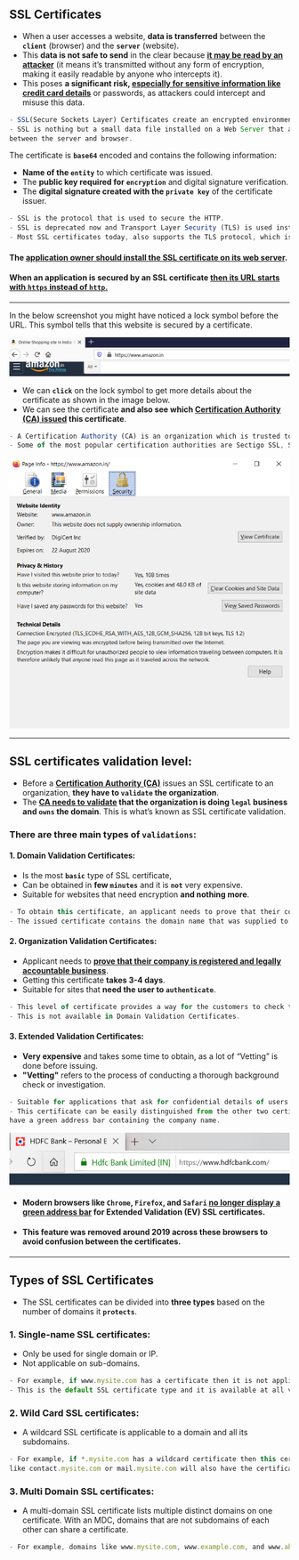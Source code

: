 ## SSL Certificates

- When a user accesses a website, **data is transferred** between the **`client`** (browser) and the **`server`** (website). 
- This **data is not safe to send** in the clear because <ins>**it may be read by an attacker**</ins> (it means it’s transmitted without any form of encryption, making it easily readable by anyone who intercepts it). 
- This poses **a significant risk, <ins>especially for sensitive information like credit card details**</ins> or passwords, as attackers could intercept and misuse this data.

```js
- SSL(Secure Sockets Layer) Certificates create an encrypted environment between a client and server.
- SSL is nothing but a small data file installed on a Web Server that allows for a secure connection
between the server and browser.
```

The certificate is **`base64`** encoded and contains the following information:

- **Name of the `entity`** to which certificate was issued.
- The **public key required for `encryption`** and digital signature verification.
- The **digital signature created with the `private key`** of the certificate issuer.

```js
- SSL is the protocol that is used to secure the HTTP.
- SSL is deprecated now and Transport Layer Security (TLS) is used instead.
- Most SSL certificates today, also supports the TLS protocol, which is considered to be more secure than SSL.
```

#### The <ins>application owner should install the SSL certificate on its web server</ins>. 

#### When an application is secured by an SSL certificate <ins>then its URL starts with `https` instead of `http`.</ins>

---

In the below screenshot you might have noticed a lock symbol before the URL. This symbol tells that this website is secured by a certificate.

<img src="./_images_used/sslCertificate.png">

- We can **`click`** on the lock symbol to get more details about the certificate as shown in the image below. 
- We can see the certificate **and also see which <ins>Certification Authority (CA) issued</ins> this certificate**.


```js
- A Certification Authority (CA) is an organization which is trusted to sign, issue and revoke digital certificates.
- Some of the most popular certification authorities are Sectigo SSL, Symantec SSL, RapidSSL, GeoTrust SSL, Thawte SSL
```

<img src="./_images_used/certificate_info.png">

----

##  SSL certificates validation level:

- Before a <ins>**Certification Authority (CA)**</ins> issues an SSL certificate to an organization, **they have to `validate` the organization**.
- The **<ins>CA needs to validate</ins> that the organization is doing `legal` business and `owns` the domain**. This is what’s known as SSL certificate validation.

### There are three main types of `validations`:

#### 1. Domain Validation Certificates:
- Is the most **`basic`** type of SSL certificate,
- Can be obtained in **few `minutes`** and it is **`not`** very expensive.
- Suitable for websites that need encryption **and nothing more**.

```js
- To obtain this certificate, an applicant needs to prove that their control over the domain name only.
- The issued certificate contains the domain name that was supplied to the certification authority within the certificate request.
```

#### 2. Organization Validation Certificates:
- Applicant needs to <ins>**prove that their company is registered and legally accountable business**</ins>.
- Getting this certificate **takes 3-4 days**.
- Suitable for sites that **need the user to `authenticate`**.

```js
- This level of certificate provides a way for the customers to check the verified business information in the certificate details section.
- This is not available in Domain Validation Certificates.
```

#### 3. Extended Validation Certificates:

- **Very expensive** and takes some time to obtain, as a lot of “Vetting” is done before issuing.
- **"Vetting"** refers to the process of conducting a thorough background check or investigation.
```js
- Suitable for applications that ask for confidential details of users like credit card numbers.
- This certificate can be easily distinguished from the other two certificates, as the URLs of websites with this certificate 
have a green address bar containing the company name.
```

<img src="./_images_used/greenCertifcate.png">

- #### Modern browsers like `Chrome`, `Firefox`, and `Safari` <ins>no longer display a green address bar</ins> for Extended Validation (EV) SSL certificates. 
- #### This feature was removed around 2019 across these browsers to avoid confusion between the certificates.

-----

## Types of SSL Certificates

- The SSL certificates can be divided into **three types** based on the number of domains it **`protects`**.

### 1. Single-name SSL certificates:
- Only be used for single domain or IP.
- Not applicable on sub-domains.

```js
- For example, if www.mysite.com has a certificate then it is not applicable to blog.mysite.com.
- This is the default SSL certificate type and it is available at all validation levels.
```

### 2. Wild Card SSL certificates:

- A wildcard SSL certificate is applicable to a domain and all its subdomains. 

```js
- For example, if *.mysite.com has a wildcard certificate then this certificate will be applicable on all its sub-domains 
like contact.mysite.com or mail.mysite.com will also have the certificate.
```


### 3. Multi Domain SSL certificates:
- A multi-domain SSL certificate lists multiple distinct domains on one certificate. With an MDC, domains that are not subdomains of each other can share a certificate. 
```js
- For example, domains like www.mysite.com, www.example.com, and www.abc.com can share the same certificate.
```